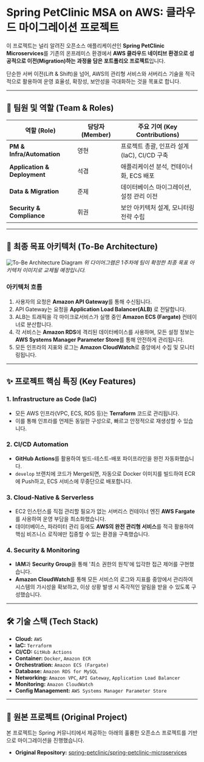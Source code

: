 # Spring PetClinic MSA on AWS: 클라우드 마이그레이션 프로젝트

이 프로젝트는 널리 알려진 오픈소스 애플리케이션인 **Spring PetClinic Microservices**를 기존의 온프레미스 환경에서 **AWS 클라우드 네이티브 환경으로 성공적으로 이전(Migration)하는 과정을 담은 포트폴리오 프로젝트**입니다.

단순한 서버 이전(Lift & Shift)을 넘어, AWS의 관리형 서비스와 서버리스 기술을 적극적으로 활용하여 운영 효율성, 확장성, 보안성을 극대화하는 것을 목표로 합니다.

---

## 👥 팀원 및 역할 (Team & Roles)

| 역할 (Role) | 담당자 (Member) | 주요 기여 (Key Contributions) |
|---|---|---|
| **PM & Infra/Automation** | 영현 | 프로젝트 총괄, 인프라 설계(IaC), CI/CD 구축 |
| **Application & Deployment** | 석겸 | 애플리케이션 분석, 컨테이너화, ECS 배포 |
| **Data & Migration** | 준제 | 데이터베이스 마이그레이션, 설정 관리 이전 |
| **Security & Compliance** | 휘권 | 보안 아키텍처 설계, 모니터링 전략 수립 |

---

## 🚀 최종 목표 아키텍처 (To-Be Architecture)

![To-Be Architecture Diagram](docs/to-be-architecture.png)
*위 다이어그램은 1주차에 팀이 확정한 최종 목표 아키텍처 이미지로 교체될 예정입니다.*

### 아키텍처 흐름

1.  사용자의 요청은 **Amazon API Gateway**를 통해 수신됩니다.
2.  API Gateway는 요청을 **Application Load Balancer(ALB)** 로 전달합니다.
3.  ALB는 트래픽을 각 마이크로서비스가 실행 중인 **Amazon ECS (Fargate)** 컨테이너로 분산합니다.
4.  각 서비스는 **Amazon RDS**에 격리된 데이터베이스를 사용하며, 모든 설정 정보는 **AWS Systems Manager Parameter Store**를 통해 안전하게 관리됩니다.
5.  모든 인프라의 지표와 로그는 **Amazon CloudWatch**로 중앙에서 수집 및 모니터링됩니다.

---

## ✨ 프로젝트 핵심 특징 (Key Features)

### 1. Infrastructure as Code (IaC)
- 모든 AWS 인프라(VPC, ECS, RDS 등)는 **Terraform** 코드로 관리됩니다.
- 이를 통해 인프라를 언제든 동일한 구성으로, 빠르고 안정적으로 재생성할 수 있습니다.

### 2. CI/CD Automation
- **GitHub Actions**를 활용하여 빌드-테스트-배포 파이프라인을 완전 자동화했습니다.
- `develop` 브랜치에 코드가 Merge되면, 자동으로 Docker 이미지를 빌드하여 ECR에 Push하고, ECS 서비스에 무중단으로 배포합니다.

### 3. Cloud-Native & Serverless
- EC2 인스턴스를 직접 관리할 필요가 없는 서버리스 컨테이너 엔진 **AWS Fargate**를 사용하여 운영 부담을 최소화했습니다.
- 데이터베이스, 파라미터 관리 등에도 **AWS의 완전 관리형 서비스**를 적극 활용하여 핵심 비즈니스 로직에만 집중할 수 있는 환경을 구축했습니다.

### 4. Security & Monitoring
- **IAM**과 **Security Group**을 통해 '최소 권한의 원칙'에 입각한 접근 제어를 구현했습니다.
- **Amazon CloudWatch**를 통해 모든 서비스의 로그와 지표를 중앙에서 관리하여 시스템의 가시성을 확보하고, 이상 상황 발생 시 즉각적인 알림을 받을 수 있도록 구성했습니다.

---

## 🛠️ 기술 스택 (Tech Stack)

- **Cloud:** `AWS`
- **IaC:** `Terraform`
- **CI/CD:** `GitHub Actions`
- **Container:** `Docker`, `Amazon ECR`
- **Orchestration:** `Amazon ECS (Fargate)`
- **Database:** `Amazon RDS for MySQL`
- **Networking:** `Amazon VPC`, `API Gateway`, `Application Load Balancer`
- **Monitoring:** `Amazon CloudWatch`
- **Config Management:** `AWS Systems Manager Parameter Store`

---

## 🙏 원본 프로젝트 (Original Project)

본 프로젝트는 Spring 커뮤니티에서 제공하는 아래의 훌륭한 오픈소스 프로젝트를 기반으로 마이그레이션을 진행했습니다.

- **Original Repository:** [spring-petclinic/spring-petclinic-microservices](https://github.com/spring-petclinic/spring-petclinic-microservices)
